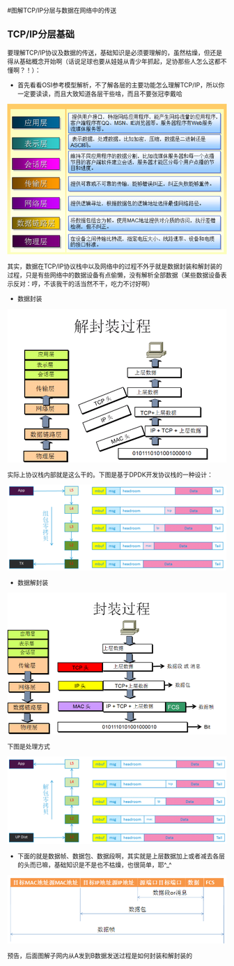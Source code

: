 #图解TCP/IP分层与数据在网络中的传送

## TCP/IP分层基础

要理解TCP/IP协议及数据的传送，基础知识是必须要理解的，虽然枯燥，但还是得从基础概念开始啊（话说足球也要从娃娃从青少年抓起，足协那些人怎么这都不懂啊？！）：

* 首先看看OSI参考模型解析，不了解各层的主要功能怎么理解TCP/IP，所以你一定要读读，而且大致知道各层干些啥，而且不要张冠李戴哈

![Alt text](https://github.com/carrier001/blog/blob/master/tcp-1.png "各层应用") 

其实，数据在TCP/IP协议栈中以及网络中的过程不外乎就是数据封装和解封装的过程，只是有些网络中的数据设备有点偷懒，没有解析全部数据（某些数据设备表示反对：哼，不该我干的活当然不干，吃力不讨好啊）

* 数据封装

![Alt text](https://github.com/carrier001/blog/blob/master/tcp-unpack.png "封包") 

实际上协议栈内部就是这么干的。下图是基于DPDK开发协议栈的一种设计：

![Alt text](https://github.com/carrier001/blog/blob/master/d_2.png "") 

* 数据解封装

![Alt text](https://github.com/carrier001/blog/blob/master/tcp-pack.png "解包") 

下图是处理方式

![Alt text](https://github.com/carrier001/blog/blob/master/d_1.png "") 

* 下面的就是数据帧、数据包、数据段啊，其实就是上层数据加上或者减去各层的头而已嘛，基础知识是不是也不枯燥，也很简单，耶^_^

![Alt text](https://github.com/carrier001/blog/blob/master/frame.png "") 

预告，后面图解子网内从A发到B数据发送过程是如何封装和解封装的
